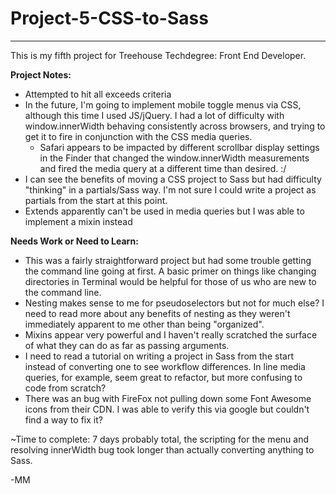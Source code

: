 # Project-5-CSS-to-Sass
----
This is my fifth project for Treehouse Techdegree: Front End Developer.

**Project Notes:**
* Attempted to hit all exceeds criteria
* In the future, I'm going to implement mobile toggle menus via CSS, although this time I used JS/jQuery. I had a lot of difficulty with window.innerWidth behaving consistently across browsers, and trying to get it to fire in conjunction with the CSS media queries.
	* Safari appears to be impacted by different scrollbar display settings in the Finder that changed the window.innerWidth measurements and fired the media query at a different time than desired. :/
* I can see the benefits of moving a CSS project to Sass but had difficulty "thinking" in a partials/Sass way. I'm not sure I could write a project as partials from the start at this point.
* Extends apparently can't be used in media queries but I was able to implement a mixin instead

**Needs Work or Need to Learn:**
* This was a fairly straightforward project but had some trouble getting the command line going at first. A basic primer on things like changing directories in Terminal would be helpful for those of us who are new to the command line.
* Nesting makes sense to me for pseudoselectors but not for much else? I need to read more about any benefits of nesting as they weren't immediately apparent to me other than being "organized".
* Mixins appear very powerful and I haven't really scratched the surface of what they can do as far as passing arguments.
* I need to read a tutorial on writing a project in Sass from the start instead of converting one to see workflow differences. In line media queries, for example, seem great to refactor, but more confusing to code from scratch?
* There was an bug with FireFox not pulling down some Font Awesome icons from their CDN. I was able to verify this via google but couldn't find a way to fix it?

~Time to complete: 7 days probably total, the scripting for the menu and resolving innerWidth bug took longer than actually converting anything to Sass.

-MM
